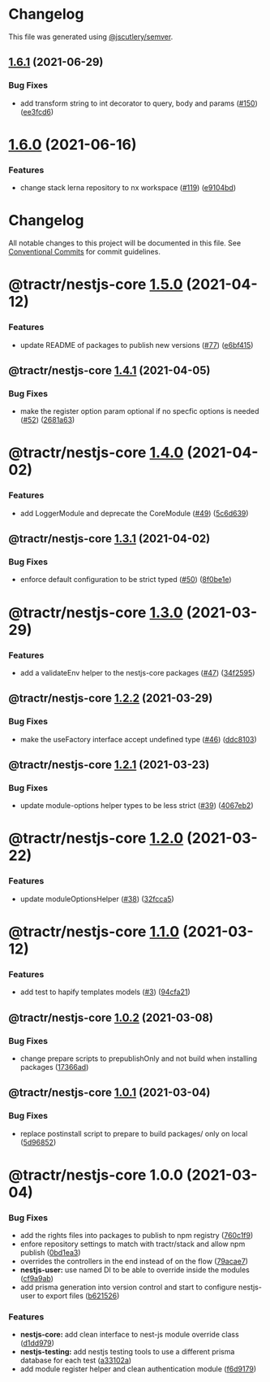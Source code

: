 # Changelog

This file was generated using [@jscutlery/semver](https://github.com/jscutlery/semver).

## [1.6.1](https://github.com/tractr/stack/compare/nestjs-core-1.6.0...nestjs-core-1.6.1) (2021-06-29)


### Bug Fixes

* add transform string to int decorator to query, body and params ([#150](https://github.com/tractr/stack/issues/150)) ([ee3fcd6](https://github.com/tractr/stack/commit/ee3fcd68aff87db2c09e77dc7e930f36dcab0a8b))



# [1.6.0](https://github.com/tractr/stack/compare/nestjs-core-1.5.0...nestjs-core-1.6.0) (2021-06-16)

### Features

- change stack lerna repository to nx workspace
  ([#119](https://github.com/tractr/stack/issues/119))
  ([e9104bd](https://github.com/tractr/stack/commit/e9104bde081619c0f3752bb9d129e19d1d6bda5d))

# Changelog

All notable changes to this project will be documented in this file. See
[Conventional Commits](https://conventionalcommits.org) for commit guidelines.

# @tractr/nestjs-core [1.5.0](https://github.com/tractr/stack/compare/@tractr/nestjs-core@1.4.1...@tractr/nestjs-core@1.5.0) (2021-04-12)

### Features

- update README of packages to publish new versions
  ([#77](https://github.com/tractr/stack/issues/77))
  ([e6bf415](https://github.com/tractr/stack/commit/e6bf415af3fe5588c15577f047a6262f81c1564f))

## @tractr/nestjs-core [1.4.1](https://github.com/tractr/stack/compare/@tractr/nestjs-core@1.4.0...@tractr/nestjs-core@1.4.1) (2021-04-05)

### Bug Fixes

- make the register option param optional if no specfic options is needed
  ([#52](https://github.com/tractr/stack/issues/52))
  ([2681a63](https://github.com/tractr/stack/commit/2681a63b5439eff83e730554f727c8507cf381da))

# @tractr/nestjs-core [1.4.0](https://github.com/tractr/stack/compare/@tractr/nestjs-core@1.3.1...@tractr/nestjs-core@1.4.0) (2021-04-02)

### Features

- add LoggerModule and deprecate the CoreModule
  ([#49](https://github.com/tractr/stack/issues/49))
  ([5c6d639](https://github.com/tractr/stack/commit/5c6d639b6d35c191203ea1981e6a7db296d14d5c))

## @tractr/nestjs-core [1.3.1](https://github.com/tractr/stack/compare/@tractr/nestjs-core@1.3.0...@tractr/nestjs-core@1.3.1) (2021-04-02)

### Bug Fixes

- enforce default configuration to be strict typed
  ([#50](https://github.com/tractr/stack/issues/50))
  ([8f0be1e](https://github.com/tractr/stack/commit/8f0be1e057915dc26a20f759635ba9ed03587f83))

# @tractr/nestjs-core [1.3.0](https://github.com/tractr/stack/compare/@tractr/nestjs-core@1.2.2...@tractr/nestjs-core@1.3.0) (2021-03-29)

### Features

- add a validateEnv helper to the nestjs-core packages
  ([#47](https://github.com/tractr/stack/issues/47))
  ([34f2595](https://github.com/tractr/stack/commit/34f2595995f386219804f86d9799031a14b3e07e))

## @tractr/nestjs-core [1.2.2](https://github.com/tractr/stack/compare/@tractr/nestjs-core@1.2.1...@tractr/nestjs-core@1.2.2) (2021-03-29)

### Bug Fixes

- make the useFactory interface accept undefined type
  ([#46](https://github.com/tractr/stack/issues/46))
  ([ddc8103](https://github.com/tractr/stack/commit/ddc8103415b2f54d63e3f0dfa32d89ab1561b56d))

## @tractr/nestjs-core [1.2.1](https://github.com/tractr/stack/compare/@tractr/nestjs-core@1.2.0...@tractr/nestjs-core@1.2.1) (2021-03-23)

### Bug Fixes

- update module-options helper types to be less strict
  ([#39](https://github.com/tractr/stack/issues/39))
  ([4067eb2](https://github.com/tractr/stack/commit/4067eb2235ef8de6c25b8afd9c9aa691535f1f99))

# @tractr/nestjs-core [1.2.0](https://github.com/tractr/stack/compare/@tractr/nestjs-core@1.1.0...@tractr/nestjs-core@1.2.0) (2021-03-22)

### Features

- update moduleOptionsHelper ([#38](https://github.com/tractr/stack/issues/38))
  ([32fcca5](https://github.com/tractr/stack/commit/32fcca58a73a18d7db194fcf094a512eeeb75719))

# @tractr/nestjs-core [1.1.0](https://github.com/tractr/stack/compare/@tractr/nestjs-core@1.0.2...@tractr/nestjs-core@1.1.0) (2021-03-12)

### Features

- add test to hapify templates models
  ([#3](https://github.com/tractr/stack/issues/3))
  ([94cfa21](https://github.com/tractr/stack/commit/94cfa21e3b19770da715d48f86ec37462cb01d49))

## @tractr/nestjs-core [1.0.2](https://github.com/tractr/stack/compare/@tractr/nestjs-core@1.0.1...@tractr/nestjs-core@1.0.2) (2021-03-08)

### Bug Fixes

- change prepare scripts to prepublishOnly and not build when installing
  packages
  ([17366ad](https://github.com/tractr/stack/commit/17366ada324f19b5a853a96a01f42996a43385b8))

## @tractr/nestjs-core [1.0.1](https://github.com/tractr/stack/compare/@tractr/nestjs-core@1.0.0...@tractr/nestjs-core@1.0.1) (2021-03-04)

### Bug Fixes

- replace postinstall script to prepare to build packages/ only on local
  ([5d96852](https://github.com/tractr/stack/commit/5d96852f2e753c78c62248c3f9846e6e0e94c07c))

# @tractr/nestjs-core 1.0.0 (2021-03-04)

### Bug Fixes

- add the rights files into packages to publish to npm registry
  ([760c1f9](https://github.com/tractr/stack/commit/760c1f98da944f39f821c7d4e30847e229bba44d))
- enfore repository settings to match with tractr/stack and allow npm publish
  ([0bd1ea3](https://github.com/tractr/stack/commit/0bd1ea38f5c1fc5f88e5611b214de8418bd59bdc))
- overrides the controllers in the end instead of on the flow
  ([79acae7](https://github.com/tractr/stack/commit/79acae79cfd8dff632ba686d15eb8c4e5c62669d))
- **nestjs-user:** use named DI to be able to override inside the modules
  ([cf9a9ab](https://github.com/tractr/stack/commit/cf9a9abb9e101b9e83107b613d628639f15e9ed0))
- add prisma generation into version control and start to configure nestjs-user
  to export files
  ([b621526](https://github.com/tractr/stack/commit/b621526e2a9c7dc5ed5f0a88c8cabffb636c17f7))

### Features

- **nestjs-core:** add clean interface to nest-js module override class
  ([d1dd979](https://github.com/tractr/stack/commit/d1dd9796d4c8b516b091c551cb3eca8d0f1aaabc))
- **nestjs-testing:** add nestjs testing tools to use a different prisma
  database for each test
  ([a33102a](https://github.com/tractr/stack/commit/a33102a5fc29fd904aad49e6663ea4d336124a1e))
- add module register helper and clean authentication module
  ([f6d9179](https://github.com/tractr/stack/commit/f6d91799445acf434a86b88f5667070d86333bab))
